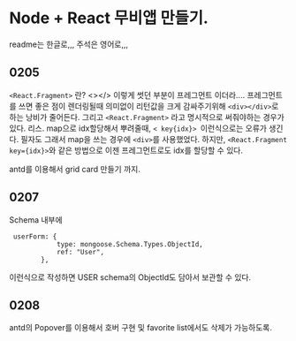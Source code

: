 # Node + React 무비앱 만들기.

readme는 한글로,,, 주석은 영어로,,,

## 0205

`<React.Fragment>` 란?
<></> 이렇게 썻던 부분이 프레그먼트 이더라....
프레그먼트를 쓰면 좋은 점이 렌더링될때 의미없이 리턴값을 크게 감싸주기위해 `<div></div>`로 하는 낭비가 줄어든다.
그리고 `<React.Fragment>` 라고 명시적으로 써줘야하는 경우가 있다.
리스. map으로 idx할당해서 뿌려줄때, `< key{idx}> `이런식으로는 오류가 생긴다. 필자도 그래서 map을 쓰는 경우에 `<div>`를 사용했었다.
하지만, `<React.Fragment key={idx}>`와 같은 방법으로 이젠 프레그먼트로도 idx를 할당할 수 있다.

antd를 이용해서 grid card 만들기 까지.

## 0207

Schema 내부에

```
 userForm: {
            type: mongoose.Schema.Types.ObjectId,
            ref: "User",
        },
```

이런식으로 작성하면 USER schema의 ObjectId도 담아서 보관할 수 있다.

## 0208

antd의 Popover를 이용해서 호버 구현 및 favorite list에서도 삭제가 가능하도록.
